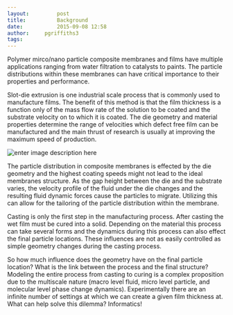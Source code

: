 ```yaml
---
layout:     	post
title:      	Background
date:       	2015-09-08 12:58
author:     pgriffiths3
tags:         
---
```

Polymer mirco/nano particle composite membranes and films have multiple applications ranging from water filtration to catalysts to paints. The particle distributions within these membranes can have critical importance to their properties and performance.

Slot-die extrusion is one industrial scale process that is commonly used to manufacture films. The benefit of this method is that the film thickness is a function only of the mass flow rate of the solution to be coated and the substrate velocity on to which it is coated. The die geometry and material properties determine the range of velocities which defect free film can be manufactured and the main thrust of research is usually at improving the maximum speed of production.

![enter image description here](https://github.com/ehilton3/Microparticle-distribution/blob/gh-pages/img/Slot-die.png?raw=true)

The particle distribution in composite membranes is effected by the die geometry and the highest coating speeds might not lead to the ideal membranes structure. As the gap height between the die and the substrate varies, the velocity profile of the fluid under the die changes and the resulting fluid dynamic forces cause the particles to migrate. Utilizing this can allow for the tailoring of the particle distribution within the membrane.

Casting is only the first step in the manufacturing process. After casting the wet film must be cured into a solid. Depending on the material this process can take several forms and the dynamics during this process can also effect the final particle locations. These influences are not as easily controlled as simple geometry changes during the casting process.

So how much influence does the geometry have on the final particle location? What is the link between the process and the final structure? Modeling the entire process from casting to curing is a complex proposition due to the multiscale nature (macro level fluid, micro level particle, and molecular level phase change dynamics). Experimentally there are an infinite number of settings at which we can create a given film thickness at. What can help solve this dilemma? Informatics! 
